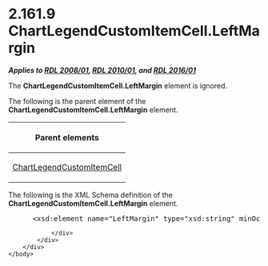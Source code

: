 <html dir="LTR" xmlns:mshelp="http://msdn.microsoft.com/mshelp" xmlns:ddue="http://ddue.schemas.microsoft.com/authoring/2003/5" xmlns:xlink="http://www.w3.org/1999/xlink" xmlns:tool="http://www.microsoft.com/tooltip">
    <head>
        <meta http-equiv="Content-Type" content="text/html; CHARSET=utf-8"></meta>
        <meta name="save" content="history"></meta>
        <title>2.161.9 ChartLegendCustomItemCell.LeftMargin</title>
        <xml>
            <mshelp:toctitle title="2.161.9 ChartLegendCustomItemCell.LeftMargin"></mshelp:toctitle>
            <mshelp:rltitle title="[MS-RDL]: ChartLegendCustomItemCell.LeftMargin"></mshelp:rltitle>
            <mshelp:keyword index="A" term="b0d454b2-bede-4f7d-bfcf-99097f5ce149"></mshelp:keyword>
            <mshelp:attr name="DCSext.ContentType" value="open specification"></mshelp:attr>
            <mshelp:attr name="AssetID" value="b0d454b2-bede-4f7d-bfcf-99097f5ce149"></mshelp:attr>
            <mshelp:attr name="TopicType" value="kbRef"></mshelp:attr>
            <mshelp:attr name="DCSext.Title" value="[MS-RDL]: ChartLegendCustomItemCell.LeftMargin" />
        </xml>
    </head>
    <body>
        <div id="header">
            <h1 class="heading">2.161.9 ChartLegendCustomItemCell.LeftMargin</h1>
        </div>
        <div id="mainSection">
            <div id="mainBody">
                <div id="allHistory" class="saveHistory"></div>
                <div id="sectionSection0" class="section" name="collapseableSection">
                    

<p><b><i>Applies to </i></b><a href="1e855f94-4617-47e4-b89e-0856c6cb420f.md"><b><i>RDL 2008/01</i></b></a><b><i>,
</i></b><a href="3428e690-a348-4ec7-8a6a-8efb42d2cdee.md"><b><i>RDL 2010/01</i></b></a><b><i>,
and </i></b><a href="52ce3983-2bfc-4e72-9359-42aaf5fe4509.md"><b><i>RDL 2016/01</i></b></a></p>

<p>The <b>ChartLegendCustomItemCell.LeftMargin</b> element is
ignored.</p>

<p>The following is the parent element of the <b>ChartLegendCustomItemCell.LeftMargin</b>
element.</p>

<table>
 <thead>
  <tr>
   <th>
   <p>Parent elements</p>
   </th>
  </tr>
 </thead>
 <tr>
  <td>
  <p><a href="57fafe88-1974-47a8-825e-2e4d7e21fbfc.md">ChartLegendCustomItemCell</a></p>
  </td>
 </tr>
</table>

<p>The following is the XML Schema definition of the <b>ChartLegendCustomItemCell.LeftMargin</b>
element.           </p>

<dl>
<dd>
<div><pre> &lt;xsd:element name=&quot;LeftMargin&quot; type=&quot;xsd:string&quot; minOccurs=&quot;0&quot; /&gt;
</pre></div>
</dd></dl>


                </div>
            </div>
        </div>
    </body>
</html>